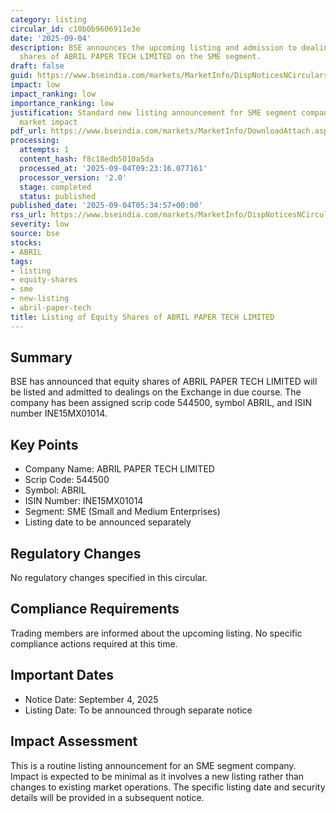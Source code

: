 ```yaml
---
category: listing
circular_id: c10b0b9606911e3e
date: '2025-09-04'
description: BSE announces the upcoming listing and admission to dealings of equity
  shares of ABRIL PAPER TECH LIMITED on the SME segment.
draft: false
guid: https://www.bseindia.com/markets/MarketInfo/DispNoticesNCirculars.aspx?Noticeid={93D0FD2B-97CC-4DC8-9985-DE3A553B0AF2}&noticeno=20250904-8&dt=09/04/2025&icount=8&totcount=15&flag=0
impact: low
impact_ranking: low
importance_ranking: low
justification: Standard new listing announcement for SME segment company with limited
  market impact
pdf_url: https://www.bseindia.com/markets/MarketInfo/DownloadAttach.aspx?id=20250904-8&attachedId=
processing:
  attempts: 1
  content_hash: f8c18edb5010a5da
  processed_at: '2025-09-04T09:23:16.077161'
  processor_version: '2.0'
  stage: completed
  status: published
published_date: '2025-09-04T05:34:57+00:00'
rss_url: https://www.bseindia.com/markets/MarketInfo/DispNoticesNCirculars.aspx?Noticeid={93D0FD2B-97CC-4DC8-9985-DE3A553B0AF2}&noticeno=20250904-8&dt=09/04/2025&icount=8&totcount=15&flag=0
severity: low
source: bse
stocks:
- ABRIL
tags:
- listing
- equity-shares
- sme
- new-listing
- abril-paper-tech
title: Listing of Equity Shares of ABRIL PAPER TECH LIMITED
---
```


## Summary

BSE has announced that equity shares of ABRIL PAPER TECH LIMITED will be listed and admitted to dealings on the Exchange in due course. The company has been assigned scrip code 544500, symbol ABRIL, and ISIN number INE15MX01014.

## Key Points

- Company Name: ABRIL PAPER TECH LIMITED
- Scrip Code: 544500
- Symbol: ABRIL
- ISIN Number: INE15MX01014
- Segment: SME (Small and Medium Enterprises)
- Listing date to be announced separately

## Regulatory Changes

No regulatory changes specified in this circular.

## Compliance Requirements

Trading members are informed about the upcoming listing. No specific compliance actions required at this time.

## Important Dates

- Notice Date: September 4, 2025
- Listing Date: To be announced through separate notice

## Impact Assessment

This is a routine listing announcement for an SME segment company. Impact is expected to be minimal as it involves a new listing rather than changes to existing market operations. The specific listing date and security details will be provided in a subsequent notice.
